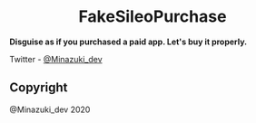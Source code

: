 <h1 align="center">FakeSileoPurchase</h1>

**Disguise as if you purchased a paid app.  Let's buy it properly.**

Twitter         - [@Minazuki_dev](https://twitter.com/Minazuki_dev)

## Copyright
@Minazuki_dev 2020






